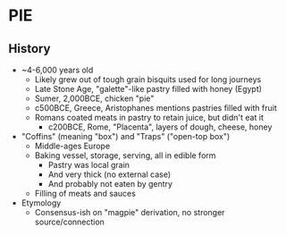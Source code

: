 # PIE

## History

- ~4-6,000 years old
  - Likely grew out of tough grain bisquits used for long journeys
  - Late Stone Age, "galette"-like pastry filled with honey (Egypt)
  - Sumer, 2,000BCE, chicken "pie"
  - c500BCE, Greece, Aristophanes mentions pastries filled with fruit
  - Romans coated meats in pastry to retain juice, but didn't eat it
    - c200BCE, Rome, "Placenta", layers of dough, cheese, honey
- "Coffins" (meaning "box") and "Traps" ("open-top box")
  - Middle-ages Europe
  - Baking vessel, storage, serving, all in edible form
    - Pastry was local grain
    - And very thick (no external case)
    - And probably not eaten by gentry
  - Filling of meats and sauces
- Etymology
  - Consensus-ish on "magpie" derivation, no stronger source/connection
